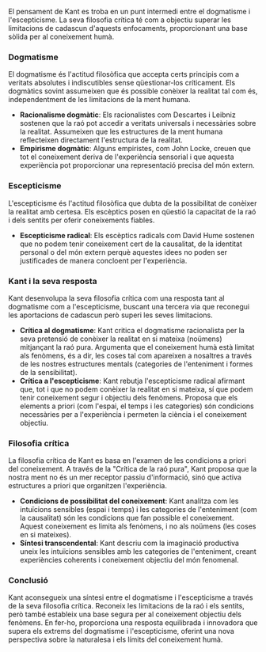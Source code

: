 
El pensament de Kant es troba en un punt intermedi entre el dogmatisme i l'escepticisme. La seva filosofia crítica té com a objectiu superar les limitacions de cadascun d'aquests enfocaments, proporcionant una base sòlida per al coneixement humà.

### Dogmatisme

El dogmatisme és l'actitud filosòfica que accepta certs principis com a veritats absolutes i indiscutibles sense qüestionar-los críticament. Els dogmàtics sovint assumeixen que és possible conèixer la realitat tal com és, independentment de les limitacions de la ment humana.

- **Racionalisme dogmàtic**: Els racionalistes com Descartes i Leibniz sostenen que la raó pot accedir a veritats universals i necessàries sobre la realitat. Assumeixen que les estructures de la ment humana reflecteixen directament l'estructura de la realitat.
- **Empirisme dogmàtic**: Alguns empiristes, com John Locke, creuen que tot el coneixement deriva de l'experiència sensorial i que aquesta experiència pot proporcionar una representació precisa del món extern.

### Escepticisme

L'escepticisme és l'actitud filosòfica que dubta de la possibilitat de conèixer la realitat amb certesa. Els escèptics posen en qüestió la capacitat de la raó i dels sentits per oferir coneixements fiables.

- **Escepticisme radical**: Els escèptics radicals com David Hume sostenen que no podem tenir coneixement cert de la causalitat, de la identitat personal o del món extern perquè aquestes idees no poden ser justificades de manera concloent per l'experiència.

### Kant i la seva resposta

Kant desenvolupa la seva filosofia crítica com una resposta tant al dogmatisme com a l'escepticisme, buscant una tercera via que reconegui les aportacions de cadascun però superi les seves limitacions.

- **Crítica al dogmatisme**: Kant critica el dogmatisme racionalista per la seva pretensió de conèixer la realitat en si mateixa (noümens) mitjançant la raó pura. Argumenta que el coneixement humà està limitat als fenòmens, és a dir, les coses tal com apareixen a nosaltres a través de les nostres estructures mentals (categories de l'enteniment i formes de la sensibilitat).
- **Crítica a l'escepticisme**: Kant rebutja l'escepticisme radical afirmant que, tot i que no podem conèixer la realitat en si mateixa, sí que podem tenir coneixement segur i objectiu dels fenòmens. Proposa que els elements a priori (com l'espai, el temps i les categories) són condicions necessàries per a l'experiència i permeten la ciència i el coneixement objectiu.

### Filosofia crítica

La filosofia crítica de Kant es basa en l'examen de les condicions a priori del coneixement. A través de la "Crítica de la raó pura", Kant proposa que la nostra ment no és un mer receptor passiu d'informació, sinó que activa estructures a priori que organitzen l'experiència.

- **Condicions de possibilitat del coneixement**: Kant analitza com les intuïcions sensibles (espai i temps) i les categories de l'enteniment (com la causalitat) són les condicions que fan possible el coneixement. Aquest coneixement es limita als fenòmens, i no als noümens (les coses en si mateixes).
- **Síntesi transcendental**: Kant descriu com la imaginació productiva uneix les intuïcions sensibles amb les categories de l'enteniment, creant experiències coherents i coneixement objectiu del món fenomenal.

### Conclusió

Kant aconsegueix una síntesi entre el dogmatisme i l'escepticisme a través de la seva filosofia crítica. Reconeix les limitacions de la raó i els sentits, però també estableix una base segura per al coneixement objectiu dels fenòmens. En fer-ho, proporciona una resposta equilibrada i innovadora que supera els extrems del dogmatisme i l'escepticisme, oferint una nova perspectiva sobre la naturalesa i els límits del coneixement humà.

